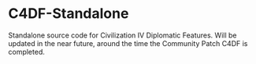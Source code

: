 # C4DF-Standalone
Standalone source code for Civilization IV Diplomatic Features. Will be updated in the near future, around the time the Community Patch C4DF is completed.
